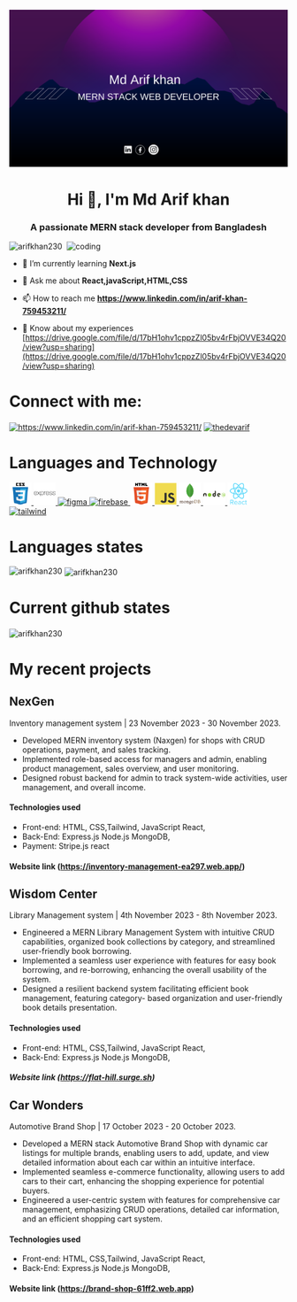 ![The San Juan Mountains are beautiful!](https://raw.githubusercontent.com/arifkhan230/arifkhan230/main/images/github-banner.png "San Juan Mountains")

<h1 align="center">Hi 👋, I'm Md Arif khan</h1>
<h3 align="center">A passionate MERN stack developer from Bangladesh</h3>

<img align="right" alt="coding" width="400" src="https://camo.githubusercontent.com/cae12fddd9d6982901d82580bdf321d81fb299141098ca1c2d4891870827bf17/68747470733a2f2f6d69726f2e6d656469756d2e636f6d2f6d61782f313336302f302a37513379765349765f7430696f4a2d5a2e676966">

<p align="left"> <img src="https://komarev.com/ghpvc/?username=arifkhan230&label=Profile%20views&color=0e75b6&style=flat" alt="arifkhan230" /> </p>

- 🌱 I’m currently learning **Next.js**

- 💬 Ask me about **React,javaScript,HTML,CSS**

- 📫 How to reach me **https://www.linkedin.com/in/arif-khan-759453211/**

- 📄 Know about my experiences [https://drive.google.com/file/d/17bH1ohv1cppzZl05bv4rFbjOVVE34Q20/view?usp=sharing](https://drive.google.com/file/d/17bH1ohv1cppzZl05bv4rFbjOVVE34Q20/view?usp=sharing)

<h1 align="left">Connect with me:</h1>
<p align="left">
<a href="https://linkedin.com/in/https://www.linkedin.com/in/arif-khan-759453211/" target="blank"><img align="center" src="https://raw.githubusercontent.com/rahuldkjain/github-profile-readme-generator/master/src/images/icons/Social/linked-in-alt.svg" alt="https://www.linkedin.com/in/arif-khan-759453211/" height="30" width="40" /></a>
<a href="https://instagram.com/thedevarif" target="blank"><img align="center" src="https://raw.githubusercontent.com/rahuldkjain/github-profile-readme-generator/master/src/images/icons/Social/instagram.svg" alt="thedevarif" height="30" width="40" /></a>
</p>



<h1 align="left">Languages and Technology</h1>
<p align="left"> <a href="https://www.w3schools.com/css/" target="_blank" rel="noreferrer"> <img src="https://raw.githubusercontent.com/devicons/devicon/master/icons/css3/css3-original-wordmark.svg" alt="css3" width="40" height="40"/> </a> <a href="https://expressjs.com" target="_blank" rel="noreferrer"> <img src="https://raw.githubusercontent.com/devicons/devicon/master/icons/express/express-original-wordmark.svg" alt="express" width="40" height="40"/> </a> <a href="https://www.figma.com/" target="_blank" rel="noreferrer"> <img src="https://www.vectorlogo.zone/logos/figma/figma-icon.svg" alt="figma" width="40" height="40"/> </a> <a href="https://firebase.google.com/" target="_blank" rel="noreferrer"> <img src="https://www.vectorlogo.zone/logos/firebase/firebase-icon.svg" alt="firebase" width="40" height="40"/> </a> <a href="https://www.w3.org/html/" target="_blank" rel="noreferrer"> <img src="https://raw.githubusercontent.com/devicons/devicon/master/icons/html5/html5-original-wordmark.svg" alt="html5" width="40" height="40"/> </a> <a href="https://developer.mozilla.org/en-US/docs/Web/JavaScript" target="_blank" rel="noreferrer"> <img src="https://raw.githubusercontent.com/devicons/devicon/master/icons/javascript/javascript-original.svg" alt="javascript" width="40" height="40"/> </a> <a href="https://www.mongodb.com/" target="_blank" rel="noreferrer"> <img src="https://raw.githubusercontent.com/devicons/devicon/master/icons/mongodb/mongodb-original-wordmark.svg" alt="mongodb" width="40" height="40"/> </a> <a href="https://nodejs.org" target="_blank" rel="noreferrer"> <img src="https://raw.githubusercontent.com/devicons/devicon/master/icons/nodejs/nodejs-original-wordmark.svg" alt="nodejs" width="40" height="40"/> </a> <a href="https://reactjs.org/" target="_blank" rel="noreferrer"> <img src="https://raw.githubusercontent.com/devicons/devicon/master/icons/react/react-original-wordmark.svg" alt="react" width="40" height="40"/> </a> <a href="https://tailwindcss.com/" target="_blank" rel="noreferrer"> <img src="https://www.vectorlogo.zone/logos/tailwindcss/tailwindcss-icon.svg" alt="tailwind" width="40" height="40"/> </a> </p>

# Languages states

<p><img align="left" src="https://github-readme-stats.vercel.app/api/top-langs?username=arifkhan230&show_icons=true&locale=en&layout=compact" alt="arifkhan230" /></p>



<p>&nbsp;<img align="center" src="https://github-readme-stats.vercel.app/api?username=arifkhan230&show_icons=true&locale=en" alt="arifkhan230" /></p>

# Current github states

<p><img align="center" src="https://github-readme-streak-stats.herokuapp.com/?user=arifkhan230&" alt="arifkhan230" /></p>




# My recent projects

## NexGen
<p>Inventory management system | 23 November 2023 - 30 November 2023.</p>

- Developed MERN inventory system (Naxgen) for shops with CRUD operations, payment, and sales
tracking.
- Implemented role-based access for managers and admin, enabling product management, sales
overview, and user monitoring.
- Designed robust backend for admin to track system-wide activities, user management, and overall
income.

#### Technologies used
- Front-end: HTML, CSS,Tailwind, JavaScript React,
- Back-End: Express.js Node.js MongoDB,
- Payment: Stripe.js react

#### Website link (https://inventory-management-ea297.web.app/)



## Wisdom Center
<p>Library Management system | 4th November 2023 - 8th November 2023.</p>

- Engineered a MERN Library Management System with intuitive CRUD capabilities, organized book
collections by category, and streamlined user-friendly book borrowing.
- Implemented a seamless user experience with features for easy book borrowing, and re-borrowing,
enhancing the overall usability of the system.
- Designed a resilient backend system facilitating efficient book management, featuring category-
based organization and user-friendly book details presentation.

#### Technologies used
- Front-end: HTML, CSS,Tailwind, JavaScript React,
- Back-End: Express.js Node.js MongoDB,

##### Website link (https://flat-hill.surge.sh)



## Car Wonders
<p>Automotive Brand Shop | 17 October 2023 - 20 October 2023.</p>

- Developed a MERN stack Automotive Brand Shop with dynamic car listings for multiple brands,
enabling users to add, update, and view detailed information about each car within an intuitive
interface.
- Implemented seamless e-commerce functionality, allowing users to add cars to their cart, enhancing
the shopping experience for potential buyers.
- Engineered a user-centric system with features for comprehensive car management, emphasizing
CRUD operations, detailed car information, and an efficient shopping cart system.

#### Technologies used
- Front-end: HTML, CSS,Tailwind, JavaScript React,
- Back-End: Express.js Node.js MongoDB,

#### Website link (https://brand-shop-61ff2.web.app)
